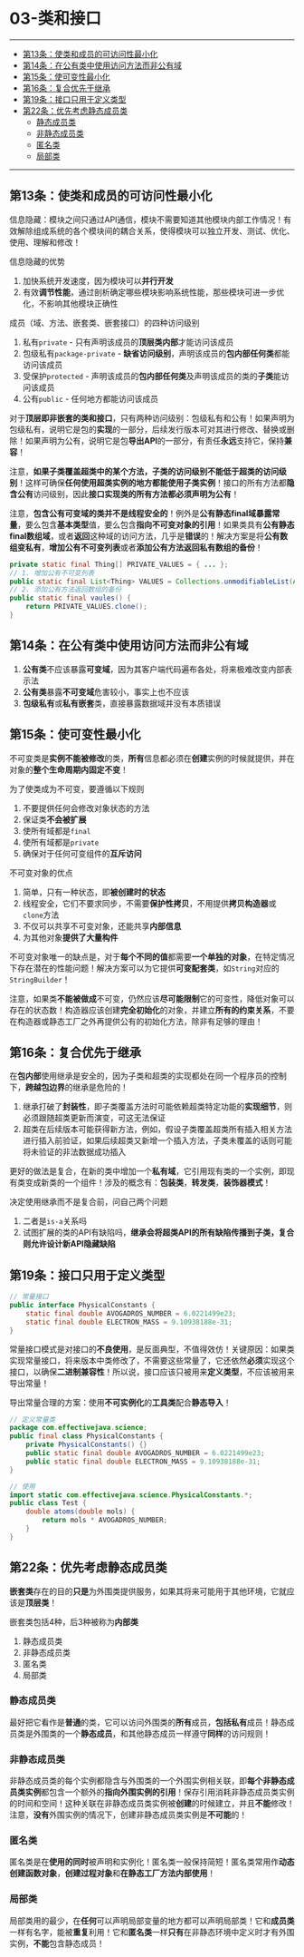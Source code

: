 ﻿# 03-类和接口

---

- [第13条：使类和成员的可访问性最小化](#第13条使类和成员的可访问性最小化)
- [第14条：在公有类中使用访问方法而非公有域](#第14条在公有类中使用访问方法而非公有域)
- [第15条：使可变性最小化](#第15条使可变性最小化)
- [第16条：复合优先于继承](#第16条复合优先于继承)
- [第19条：接口只用于定义类型](#第19条接口只用于定义类型)
- [第22条：优先考虑静态成员类](#第22条优先考虑静态成员类)
  - [静态成员类](#静态成员类)
  - [非静态成员类](#非静态成员类)
  - [匿名类](#匿名类)
  - [局部类](#局部类)

---

## 第13条：使类和成员的可访问性最小化

信息隐藏：模块之间只通过API通信，模块不需要知道其他模块内部工作情况！有效解除组成系统的各个模块间的耦合关系，使得模块可以独立开发、测试、优化、使用、理解和修改！

信息隐藏的优势
1. 加快系统开发速度，因为模块可以**并行开发**
2. 有效**调节性能**，通过剖析确定哪些模块影响系统性能，那些模块可进一步优化，不影响其他模块正确性

成员（域、方法、嵌套类、嵌套接口）的四种访问级别
1. 私有`private` - 只有声明该成员的**顶层类内部**才能访问该成员
2. 包级私有`package-private` - __缺省访问级别__，声明该成员的**包内部任何类**都能访问该成员
3. 受保护`protected` - 声明该成员的**包内部任何类**及声明该成员的类的**子类**能访问该成员
4. 公有`public` - 任何地方都能访问该成员

对于**顶层即非嵌套的类和接口**，只有两种访问级别：包级私有和公有！如果声明为包级私有，说明它是包的**实现**的一部分，后续发行版本可对其进行修改、替换或删除！如果声明为公有，说明它是包**导出API**的一部分，有责任**永远**支持它，保持**兼容**！

注意，__如果子类覆盖超类中的某个方法，子类的访问级别不能低于超类的访问级别__！这样可确保**任何使用超类实例的地方都能使用子类实例**！接口的所有方法都**隐含公有**访问级别，因此**接口实现类的所有方法都必须声明为公有**！

注意，**包含公有可变域的类并不是线程安全的**！例外是**公有静态final域暴露常量**，要么包含**基本类型**值，要么包含**指向不可变对象的引用**！如果类具有**公有静态final数组域**，或者**返回**这种域的访问方法，几乎是**错误**的！解决方案是将**公有数组变私有**，**增加公有不可变列表**或者**添加公有方法返回私有数组的备份**！

```Java
private static final Thing[] PRIVATE_VALUES = { ... };
// 1. 增加公有不可变列表
public static final List<Thing> VALUES = Collections.unmodifiableList(Arrays.asList(PRIVATE_VALUES));
// 2. 添加公有方法返回数组的备份
public static final vaules() {
	return PRIVATE_VALUES.clone();
}
```

## 第14条：在公有类中使用访问方法而非公有域

1. **公有类**不应该暴露**可变域**，因为其客户端代码遍布各处，将来极难改变内部表示法
2. **公有类**暴露**不可变域**危害较小，事实上也不应该
3. **包级私有**或**私有嵌套**类，直接暴露数据域并没有本质错误

## 第15条：使可变性最小化

不可变类是**实例不能被修改**的类，**所有**信息都必须在**创建**实例的时候就提供，并在对象的**整个生命周期内固定不变**！

为了使类成为不可变，要遵循以下规则
1. 不要提供任何会修改对象状态的方法
2. 保证类**不会被扩展**
3. 使所有域都是`final`
4. 使所有域都是`private`
5. 确保对于任何可变组件的**互斥访问**

不可变对象的优点
1. 简单，只有一种状态，即**被创建时的状态**
2. 线程安全，它们不要求同步，不需要**保护性拷贝**，不用提供**拷贝构造器**或`clone`方法
3. 不仅可以共享不可变对象，还能共享**内部信息**
4. 为其他对象**提供了大量构件**

不可变对象唯一的缺点是，对于**每个不同的值**都需要**一个单独的对象**，在特定情况下存在潜在的性能问题！解决方案可以为它提供**可变配套类**，如`String`对应的`StringBuilder`！

注意，如果类**不能被做成**不可变，仍然应该**尽可能限制**它的可变性，降低对象可以存在的状态数！构造器应该创建**完全初始化**的对象，并建立**所有的约束关系**，不要在构造器或静态工厂之外再提供公有的初始化方法，除非有足够的理由！

## 第16条：复合优先于继承

在**包内部**使用继承是安全的，因为子类和超类的实现都处在同一个程序员的控制下，**跨越包边界**的继承是危险的！
1. 继承打破了**封装性**，即子类覆盖方法时可能依赖超类特定功能的**实现细节**，则必须跟随超类更新而演变，可这无法保证
2. 超类在后续版本可能获得新方法，例如，假设子类覆盖超类所有插入相关方法进行插入前验证，如果后续超类又新增一个插入方法，子类未覆盖的话则可能将未验证的非法数据成功插入

更好的做法是复合，在新的类中增加一个**私有域**，它引用现有类的一个实例，即现有类变成新类的一个组件！涉及的概念有：**包装类**，**转发类**，**装饰器模式**！

决定使用继承而不是复合前，问自己两个问题
1. 二者是`is-a`关系吗
2. 试图扩展的类的API有缺陷吗，**继承会将超类API的所有缺陷传播到子类，复合则允许设计新API隐藏缺陷**


## 第19条：接口只用于定义类型

```Java
// 常量接口
public interface PhysicalConstants {
	static final double AVOGADROS_NUMBER = 6.0221499e23;
	static final double ELECTRON_MASS = 9.10938188e-31;
}
```

常量接口模式是对接口的**不良使用**，是反面典型，不值得效仿！关键原因：如果类实现常量接口，将来版本中类修改了，不需要这些常量了，它还依然**必须**实现这个接口，以确保**二进制兼容性**！所以说，接口应该只被用来**定义类型**，不应该被用来导出常量！

导出常量合理的方案：使用**不可实例化**的**工具类**配合**静态导入**！

```Java
// 定义常量类
package com.effectivejava.science;
public final class PhysicalConstants {
	private PhysicalConstants() {}
	public static final double AVOGADROS_NUMBER = 6.0221499e23;
	public static final double ELECTRON_MASS = 9.10938188e-31;
}

// 使用
import static com.effectivejava.science.PhysicalConstants.*;
public class Test {
	double atoms(double mols) {
		return mols * AVOGADROS_NUMBER;
	}
}
```

## 第22条：优先考虑静态成员类

**嵌套类**存在的目的**只是**为外围类提供服务，如果其将来可能用于其他环境，它就应该是**顶层类**！

嵌套类包括4种，后3种被称为**内部类**
1. 静态成员类
2. 非静态成员类
3. 匿名类
4. 局部类

### 静态成员类

最好把它看作是**普通**的类，它可以访问外围类的**所有**成员，**包括私有**成员！静态成员类是外围类的一个**静态成员**，和其他静态成员一样遵守**同样**的访问规则！

### 非静态成员类

非静态成员类的每个实例都隐含与外围类的一个外围实例相关联，即**每个非静态成员类实例**都包含一个额外的**指向外围实例的引用**！保存引用消耗非静态成员类实例的时间和空间！这种关联在非静态成员类实例被**创建**的时候建立，并且**不能**修改！注意，**没有**外围实例的情况下，创建非静态成员类实例是**不可能**的！

### 匿名类

匿名类是在**使用的同时**被声明和实例化！匿名类一般保持简短！匿名类常用作**动态创建函数对象**，**创建过程对象**和**在静态工厂方法内部使用**！

### 局部类

局部类用的最少，在**任何**可以声明局部变量的地方都可以声明局部类！它和**成员类**一样有名字，能被**重复**利用！它和**匿名类**一样**只有**在非静态环境中定义时才有外围实例，**不能**包含静态成员！